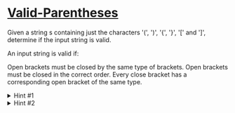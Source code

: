 # [Valid-Parentheses](https://leetcode.com/problems/valid-parentheses/description/)
Given a string s containing just the characters '(', ')', '{', '}', '[' and ']', determine if the input string is valid.
  
An input string is valid if:
  
Open brackets must be closed by the same type of brackets.
Open brackets must be closed in the correct order.
Every close bracket has a corresponding open bracket of the same type.
  
<details>
  <summary>Hint #1</summary>
  You can solve this by looping through the string only once.
</details>

<details>
  <summary>Hint #2</summary>
  Consider the [Stack]() data structure. 
</details>
